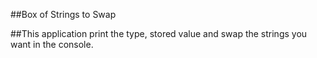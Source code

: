 ﻿##Box of Strings to Swap

##This application print the type, stored value and swap the strings you want in the console.